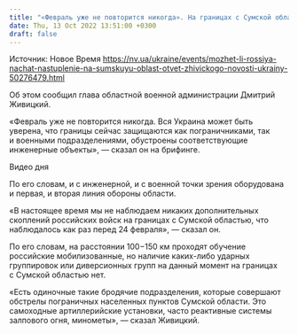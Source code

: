 ```yaml
---
title: "«Февраль уже не повторится никогда». На границах с Сумской областью сейчас не фиксируется наличие дополнительных скоплений войск РФ — ОВА"
date: Thu, 13 Oct 2022 13:51:00 +0300
draft: false
---
```

Источник: Новое Время https://nv.ua/ukraine/events/mozhet-li-rossiya-nachat-nastuplenie-na-sumskuyu-oblast-otvet-zhivickogo-novosti-ukrainy-50276479.html


 Об этом сообщил глава областной военной администрации Дмитрий Живицкий.

«Февраль уже не повторится никогда. Вся Украина может быть уверена, что границы сейчас защищаются как пограничниками, так и военными подразделениями, обустроены соответствующие инженерные объекты», — сказал он на брифинге.

 Видео дня   

По его словам, и с инженерной, и с военной точки зрения оборудована и первая, и вторая линия обороны области.

«В настоящее время мы не наблюдаем никаких дополнительных скоплений российских войск на границах с Сумской областью, что наблюдалось как раз перед 24 февраля», — сказал он.

По его словам, на расстоянии 100−150 км проходят обучение российские мобилизованные, но наличие каких-либо ударных группировок или диверсионных групп на данный момент на границах с Сумской областью нет.

«Есть одиночные такие бродячие подразделения, которые совершают обстрелы пограничных населенных пунктов Сумской области. Это самоходные артиллерийские установки, часто реактивные системы залпового огня, минометы», — сказал Живицкий.
